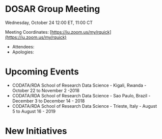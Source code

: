 # DOSAR Group Meeting

Wednesday, October 24 12:00 ET, 11:00 CT

Meeting Coordinates: [https://iu.zoom.us/my/rquick](https://iu.zoom.us/my/rquick)

   * Attendees: 
   * Apologies:

# Upcoming Events
   * CODATA/RDA School of Research Data Science - Kigali, Rwanda - October 22 to November 2 -2018
   * CODATA/RDA School of Research Data Science - Sao Paulo, Brazil - December 3 to December 14 - 2018
   * CODATA/RDA School of Research Data Science - Trieste, Italy - August 5 to August 16 - 2019

# New Initiatives 
